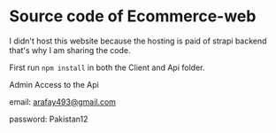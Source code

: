 # Source code of Ecommerce-web

I didn't host this website because the hosting is paid of strapi backend that's why I am sharing the code.

First run ```npm install``` in both the Client and Api folder.

Admin Access to the Api

email: arafay493@gmail.com

password: Pakistan12
